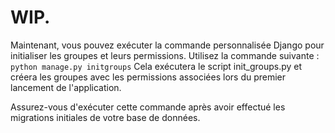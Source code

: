 # WIP.

Maintenant, vous pouvez exécuter la commande personnalisée Django pour initialiser les groupes et leurs permissions. Utilisez la commande suivante :
`python manage.py initgroups`
Cela exécutera le script init_groups.py et créera les groupes avec les permissions associées lors du premier lancement de l'application.

Assurez-vous d'exécuter cette commande après avoir effectué les migrations initiales de votre base de données.